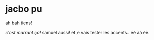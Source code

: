 # jacbo pu
 ah bah tiens!



*c'est marrant ça!* samuel aussi!
et je vais tester les accents.. éé àà èè.